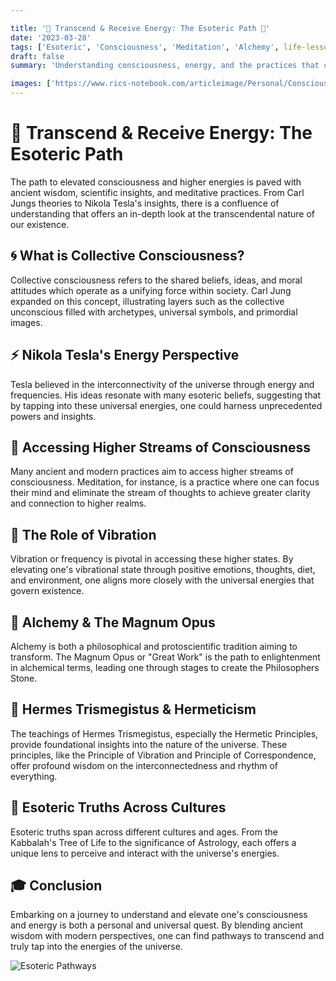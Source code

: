 ```yaml
---

title: '🌌 Transcend & Receive Energy: The Esoteric Path 🌌'
date: '2023-03-28'
tags: ['Esoteric', 'Consciousness', 'Meditation', 'Alchemy', life-lessons, 'spiritual-practices']
draft: false
summary: 'Understanding consciousness, energy, and the practices that can lead to an elevated state of being.'

images: ['https://www.rics-notebook.com/articleimage/Personal/Consciousness.webp', 'https://www.rics-notebook.com/articleimage//Personal/Consciousness_1_20240714_173850.webp']
---
```


# 🌌 Transcend & Receive Energy: The Esoteric Path

The path to elevated consciousness and higher energies is paved with ancient wisdom, scientific insights, and meditative practices. From Carl Jungs theories to Nikola Tesla's insights, there is a confluence of understanding that offers an in-depth look at the transcendental nature of our existence.

## 🌀 What is Collective Consciousness?

Collective consciousness refers to the shared beliefs, ideas, and moral attitudes which operate as a unifying force within society. Carl Jung expanded on this concept, illustrating layers such as the collective unconscious filled with archetypes, universal symbols, and primordial images.

## ⚡ Nikola Tesla's Energy Perspective

Tesla believed in the interconnectivity of the universe through energy and frequencies. His ideas resonate with many esoteric beliefs, suggesting that by tapping into these universal energies, one could harness unprecedented powers and insights.

## 🌱 Accessing Higher Streams of Consciousness

Many ancient and modern practices aim to access higher streams of consciousness. Meditation, for instance, is a practice where one can focus their mind and eliminate the stream of thoughts to achieve greater clarity and connection to higher realms.

## 🌟 The Role of Vibration

Vibration or frequency is pivotal in accessing these higher states. By elevating one's vibrational state through positive emotions, thoughts, diet, and environment, one aligns more closely with the universal energies that govern existence.

## 🍯 Alchemy & The Magnum Opus

Alchemy is both a philosophical and protoscientific tradition aiming to transform. The Magnum Opus or "Great Work" is the path to enlightenment in alchemical terms, leading one through stages to create the Philosophers Stone.

## 📜 Hermes Trismegistus & Hermeticism

The teachings of Hermes Trismegistus, especially the Hermetic Principles, provide foundational insights into the nature of the universe. These principles, like the Principle of Vibration and Principle of Correspondence, offer profound wisdom on the interconnectedness and rhythm of everything.

## 🌙 Esoteric Truths Across Cultures

Esoteric truths span across different cultures and ages. From the Kabbalah's Tree of Life to the significance of Astrology, each offers a unique lens to perceive and interact with the universe's energies.

## 🎓 Conclusion

Embarking on a journey to understand and elevate one's consciousness and energy is both a personal and universal quest. By blending ancient wisdom with modern perspectives, one can find pathways to transcend and truly tap into the energies of the universe.

![Esoteric Pathways](https://www.rics-notebook.com/articleimage//Personal/Consciousness_1_20240714_173850.webp)
